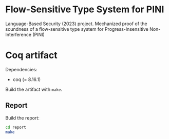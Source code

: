 # Flow-Sensitive Type System for PINI

Language-Based Security (2023) project. Mechanized proof of the soundness of a flow-sensitive type
system for Progress-Insensitive Non-Interference (PINI)

# Coq artifact

Dependencies:
- coq (= 8.16.1)

Build the artifact with `make`.

## Report

Build the report:
``` sh
cd report
make
```


